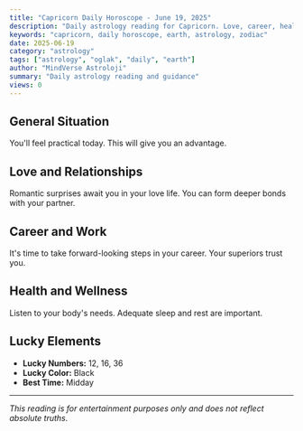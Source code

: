 ```yaml
---
title: "Capricorn Daily Horoscope - June 19, 2025"
description: "Daily astrology reading for Capricorn. Love, career, health and general guidance."
keywords: "capricorn, daily horoscope, earth, astrology, zodiac"
date: 2025-06-19
category: "astrology"
tags: ["astrology", "oglak", "daily", "earth"]
author: "MindVerse Astroloji"
summary: "Daily astrology reading and guidance"
views: 0
---
```


## General Situation

You'll feel practical today. This will give you an advantage.

## Love and Relationships

Romantic surprises await you in your love life. You can form deeper bonds with your partner.

## Career and Work

It's time to take forward-looking steps in your career. Your superiors trust you.

## Health and Wellness

Listen to your body's needs. Adequate sleep and rest are important.

## Lucky Elements

- **Lucky Numbers:** 12, 16, 36
- **Lucky Color:** Black
- **Best Time:** Midday

---

*This reading is for entertainment purposes only and does not reflect absolute truths.*
